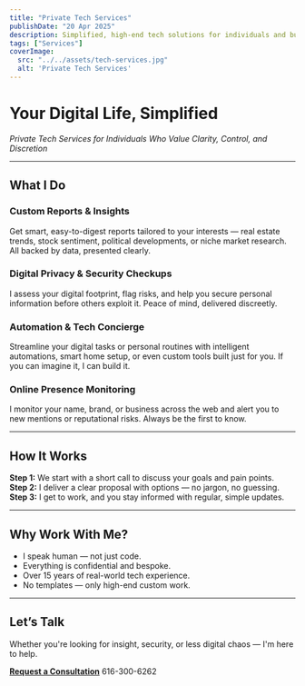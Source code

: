 ```yaml
---
title: "Private Tech Services"
publishDate: "20 Apr 2025"
description: Simplified, high-end tech solutions for individuals and businesses
tags: ["Services"]
coverImage:
  src: "../../assets/tech-services.jpg"
  alt: 'Private Tech Services'
---
```


# Your Digital Life, Simplified

*Private Tech Services for Individuals Who Value Clarity, Control, and Discretion*

---

## What I Do

### Custom Reports & Insights

Get smart, easy-to-digest reports tailored to your interests — real estate trends, stock sentiment, political developments, or niche market research. All backed by data, presented clearly.

### Digital Privacy & Security Checkups

I assess your digital footprint, flag risks, and help you secure personal information before others exploit it. Peace of mind, delivered discreetly.

### Automation & Tech Concierge

Streamline your digital tasks or personal routines with intelligent automations, smart home setup, or even custom tools built just for you. If you can imagine it, I can build it.

### Online Presence Monitoring

I monitor your name, brand, or business across the web and alert you to new mentions or reputational risks. Always be the first to know.

---

## How It Works

**Step 1:** We start with a short call to discuss your goals and pain points.  
**Step 2:** I deliver a clear proposal with options — no jargon, no guessing.  
**Step 3:** I get to work, and you stay informed with regular, simple updates.

---

## Why Work With Me?

- I speak human — not just code.  
- Everything is confidential and bespoke.  
- Over 15 years of real-world tech experience.  
- No templates — only high-end custom work.

---

## Let’s Talk

Whether you're looking for insight, security, or less digital chaos — I'm here to help.

**[Request a Consultation](mailto:contact@newliteracy.online)**
616-300-6262

